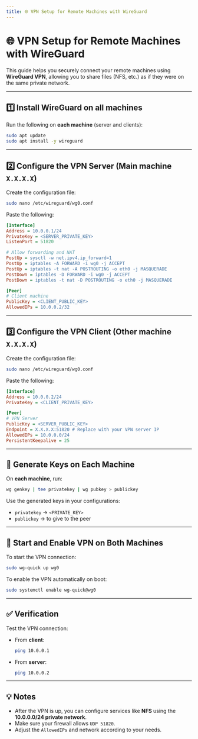 ```yaml
---
title: 🌐 VPN Setup for Remote Machines with WireGuard
---
```


# 🌐 VPN Setup for Remote Machines with WireGuard

This guide helps you securely connect your remote machines using **WireGuard VPN**, allowing you to share files (NFS, etc.) as if they were on the same private network.

---

## 1️⃣ Install WireGuard on all machines

Run the following on **each machine** (server and clients):

```bash
sudo apt update
sudo apt install -y wireguard
```

---

## 2️⃣ Configure the VPN Server (Main machine `X.X.X.X`)

Create the configuration file:

```bash
sudo nano /etc/wireguard/wg0.conf
```

Paste the following:

```ini
[Interface]
Address = 10.0.0.1/24
PrivateKey = <SERVER_PRIVATE_KEY>
ListenPort = 51820

# Allow forwarding and NAT
PostUp = sysctl -w net.ipv4.ip_forward=1
PostUp = iptables -A FORWARD -i wg0 -j ACCEPT
PostUp = iptables -t nat -A POSTROUTING -o eth0 -j MASQUERADE
PostDown = iptables -D FORWARD -i wg0 -j ACCEPT
PostDown = iptables -t nat -D POSTROUTING -o eth0 -j MASQUERADE

[Peer]
# Client machine
PublicKey = <CLIENT_PUBLIC_KEY>
AllowedIPs = 10.0.0.2/32
```

---

## 3️⃣ Configure the VPN Client (Other machine `X.X.X.X`)

Create the configuration file:

```bash
sudo nano /etc/wireguard/wg0.conf
```

Paste the following:

```ini
[Interface]
Address = 10.0.0.2/24
PrivateKey = <CLIENT_PRIVATE_KEY>

[Peer]
# VPN Server
PublicKey = <SERVER_PUBLIC_KEY>
Endpoint = X.X.X.X:51820 # Replace with your VPN server IP
AllowedIPs = 10.0.0.0/24
PersistentKeepalive = 25
```

---

## 🔑 Generate Keys on Each Machine

On **each machine**, run:

```bash
wg genkey | tee privatekey | wg pubkey > publickey
```

Use the generated keys in your configurations:
- `privatekey` → `<PRIVATE_KEY>`
- `publickey` → to give to the peer

---

## 🚀 Start and Enable VPN on Both Machines

To start the VPN connection:
```bash
sudo wg-quick up wg0
```

To enable the VPN automatically on boot:
```bash
sudo systemctl enable wg-quick@wg0
```

---

## ✅ Verification

Test the VPN connection:
- From **client**:
  ```bash
  ping 10.0.0.1
  ```
- From **server**:
  ```bash
  ping 10.0.0.2
  ```

---

## 💡 Notes

- After the VPN is up, you can configure services like **NFS** using the **10.0.0.0/24 private network**.
- Make sure your firewall allows `UDP 51820`.
- Adjust the `AllowedIPs` and network according to your needs.